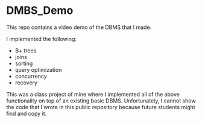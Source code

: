 # DMBS_Demo
This repo contains a video demo of the DBMS that I made.

I implemented the following:

- B+ trees
- joins
- sorting
- query optimization
- concurrency
- recovery

This was a class project of mine where I implemented all of the above functionality on top of an existing basic DBMS. Unfortunately, I cannot show the code that I wrote in this public repository because future students might find and copy it.
